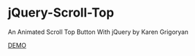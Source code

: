 jQuery-Scroll-Top
=================

An Animated Scroll Top Button With jQuery by Karen Grigoryan

<a href="http://codepen.io/karencho/pen/KIgur">DEMO</a>
